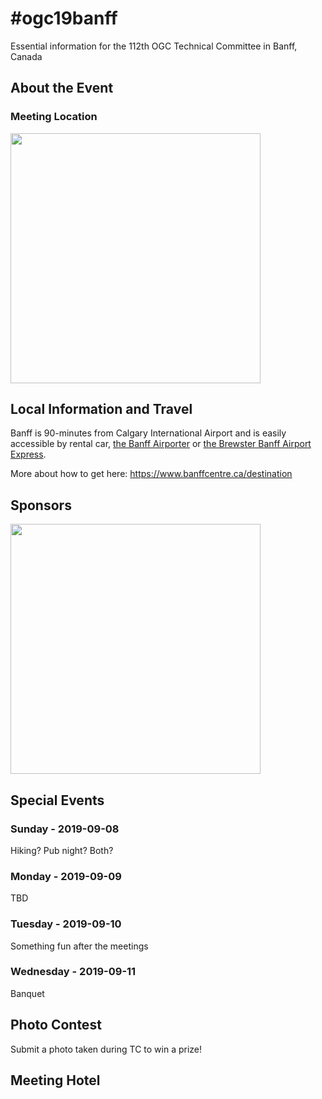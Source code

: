 # #ogc19banff
Essential information for the 112th OGC Technical Committee in Banff, Canada

## About the Event

### Meeting Location

<img src="https://www.banffcentre.ca/sites/default/files/Media%20and%20Production/Centredlogo.jpg" width=400>

## Local Information and Travel
Banff is 90-minutes from Calgary International Airport and is easily accessible by rental car, [the Banff Airporter](http://www.banffairporter.com/) or [the Brewster Banff Airport Express](https://www.banffjaspercollection.com/brewster-express/).

More about how to get here: https://www.banffcentre.ca/destination

## Sponsors
<img src="https://cdn-images-1.medium.com/max/806/1*PQS_s4q-_K5zt55HB9gtSQ@2x.png" width=400>

## Special Events
### Sunday - 2019-09-08
Hiking? Pub night? Both?
### Monday - 2019-09-09
TBD
### Tuesday - 2019-09-10
Something fun after the meetings
### Wednesday - 2019-09-11
Banquet

## Photo Contest
Submit a photo taken during TC to win a prize!

## Meeting Hotel

